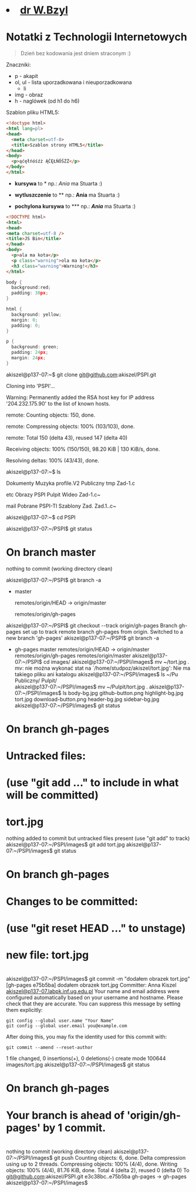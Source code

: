 # <li><a href="http://tao.inf.ug.edu.pl/">dr W.Bzyl</a>

# Notatki z Technologii Internetowych

> Dzień bez kodowania jest dniem straconym :)

Znaczniki:

* p - akapit
* ol, ul - lista uporzadkowana i nieuporzadkowana
  * li
* img - obraz
* h - naglówek (od h1 do h6)

Szablon pliku HTML5:

```html
<!doctype html>
<html lang=pl>
<head>
  <meta charset=utf-8>
  <title>Szablon strony HTML5</title>
</head>
<body>
  <p>ąćęłńóśźż ĄĆĘŁŃÓŚŹŻ</p>
</body>
</html>
```

* **kursywa** to *
np.: *Ania* ma Stuarta :)

* **wytluszczenie** to **
np.: **Ania** ma Stuarta :)
     
* **pochylona kursywa** to ***
np.: ***Ania*** ma Stuarta :)

```html
<!DOCTYPE html>
<html>
<head>
<meta charset=utf-8 />
<title>JS Bin</title>
</head>
<body>
  <p>ala ma kota</p>
  <p class="warning">ola ma kota</p>
  <h3 class="warning">Warning!</h3>
</html>
```

```c
body {
  background:red;
  padding: 38px;
}

html {
  background: yellow;
  margin: 0;
  padding: 0;
}

p {
  background: green;
  padding: 24px;
  margin: 24px;
}
```






akiszel@p137-07:~$ git clone git@github.com:akiszel/PSPI.git

Cloning into 'PSPI'...

Warning: Permanently added the RSA host key for IP address '204.232.175.90' to the list of known hosts.

remote: Counting objects: 150, done.

remote: Compressing objects: 100% (103/103), done.

remote: Total 150 (delta 43), reused 147 (delta 40)

Receiving objects: 100% (150/150), 98.20 KiB | 130 KiB/s, done.

Resolving deltas: 100% (43/43), done.

akiszel@p137-07:~$ ls

Dokumenty  Muzyka   profile.V2 Publiczny  tmp	  Zad-1.c

etc	   Obrazy   PSPI	Pulpit	   Wideo  Zad-1.c~

mail	   Pobrane  PSPI-TI	Szablony   Zad.   Zad.1..c~

akiszel@p137-07:~$ cd PSPI

akiszel@p137-07:~/PSPI$ git status

# On branch master

nothing to commit (working directory clean)

akiszel@p137-07:~/PSPI$ git branch -a

* master

  remotes/origin/HEAD -> origin/master
  
  remotes/origin/gh-pages
  
  
akiszel@p137-07:~/PSPI$ git checkout --track origin/gh-pages
Branch gh-pages set up to track remote branch gh-pages from origin.
Switched to a new branch 'gh-pages'
akiszel@p137-07:~/PSPI$ git branch -a
* gh-pages
  master
  remotes/origin/HEAD -> origin/master
  remotes/origin/gh-pages
  remotes/origin/master
akiszel@p137-07:~/PSPI$ cd images/
akiszel@p137-07:~/PSPI/images$ mv ~/tort.jpg .
mv: nie można wykonać stat na `/home/studpoz/akiszel/tort.jpg': Nie ma takiego pliku ani katalogu
akiszel@p137-07:~/PSPI/images$ ls ~/Pu
Publiczny/ Pulpit/    
akiszel@p137-07:~/PSPI/images$ mv ~/Pulpit/tort.jpg  .
akiszel@p137-07:~/PSPI/images$ ls
body-bg.jpg	     github-button.png	highlight-bg.jpg  tort.jpg
download-button.png  header-bg.jpg	sidebar-bg.jpg
akiszel@p137-07:~/PSPI/images$ git status
# On branch gh-pages
# Untracked files:
#   (use "git add <file>..." to include in what will be committed)
#
#	tort.jpg
nothing added to commit but untracked files present (use "git add" to track)
akiszel@p137-07:~/PSPI/images$ git add tort.jpg
akiszel@p137-07:~/PSPI/images$ git status
# On branch gh-pages
# Changes to be committed:
#   (use "git reset HEAD <file>..." to unstage)
#
#	new file:   tort.jpg
#
akiszel@p137-07:~/PSPI/images$ git commit -m "dodałem obrazek tort.jpg"
[gh-pages e75b5ba] dodałem obrazek tort.jpg
 Committer: Anna Kiszel <akiszel@p137-07.labpk.inf.ug.edu.pl>
Your name and email address were configured automatically based
on your username and hostname. Please check that they are accurate.
You can suppress this message by setting them explicitly:

    git config --global user.name "Your Name"
    git config --global user.email you@example.com

After doing this, you may fix the identity used for this commit with:

    git commit --amend --reset-author

 1 file changed, 0 insertions(+), 0 deletions(-)
 create mode 100644 images/tort.jpg
akiszel@p137-07:~/PSPI/images$ git status
# On branch gh-pages
# Your branch is ahead of 'origin/gh-pages' by 1 commit.
#
nothing to commit (working directory clean)
akiszel@p137-07:~/PSPI/images$ git push
Counting objects: 6, done.
Delta compression using up to 2 threads.
Compressing objects: 100% (4/4), done.
Writing objects: 100% (4/4), 81.76 KiB, done.
Total 4 (delta 2), reused 0 (delta 0)
To git@github.com:akiszel/PSPI.git
   e3c38bc..e75b5ba  gh-pages -> gh-pages
akiszel@p137-07:~/PSPI/images$
